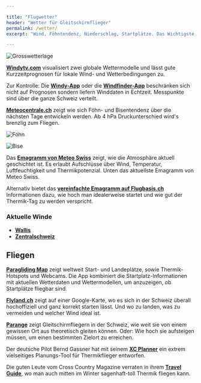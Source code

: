 ```yaml
---

title: "Flugwetter"
header: "Wetter für Gleitschirmflieger"
permalink: /wetter/
excerpt: "Wind, Föhntendenz, Niederschlag, Startplätze. Das Wichtigste, was du heute zum Fliegen brauchst auf einem Blick."

---
```


![Grosswetterlage](https://www.wetter.net/components/com_weather/data/images/grosswetterlage.jpg)

**[Windytv.com](https://www.windyty.com/)** visualisiert zwei globale Wettermodelle und lässt gute Kurzzeitprognosen für lokale Wind- und Wetterbedingungen zu.

Zur Kontrolle: Die **[Windy-App](http://windy.atelier-agile.ch/balises?display_all=true)** oder die **[Windfinder-App](http://www.windfinder.com/weather-maps/spots/#8/46.830/8.144)** beschränken sich nicht auf Prognosen sondern liefern Winddaten in Echtzeit. Messpunkte sind über die ganze Schweiz verteilt.

**[Meteocentrale.ch](http://www.meteocentrale.ch)** zeigt wie sich Föhn- und Bisentendenz über die nächsten Tage entwickeln werden. Ab 4 hPa Druckunterschied wird's brenzlig zum Fliegen.

![Föhn](http://www.meteocentrale.ch/uploads/pics/uwz-ch_foehn_en.png)

![Bise](http://www.meteocentrale.ch/uploads/pics/uwz-ch_bise_en.png)



Das **[Emagramm von Meteo Swiss](http://www.meteoswiss.admin.ch/home/measurement-and-forecasting-systems/atmosphere/radio-soundings.html)** zeigt, wie die Atmosphäre aktuell geschichtet ist. Es erlaubt Aufschlüsse über Wind, Temperatur, Luftfeuchtigkeit und Thermikpotenzial. Unten das aktuellste Emagramm von Meteo Swiss.

Alternativ bietet das **[vereinfachte Emagramm auf Flugbasis.ch](http://www.flugbasis.ch/service/wetter/thermik/)** Informationen dazu, wie hoch man idealerweise startet und wie gut der Thermik-Tag zu werden verspricht.

### Aktuelle Winde

- **[Wallis](http://www.meteo-shv.ch/basic/values/valais.html)**
- **[Zentralschweiz](http://www.meteo-shv.ch/basic/values/zentralschweiz-glarus.html)**

## Fliegen

**[Paragliding Map](http://www.paraglidingmap.com/#)** zeigt weltweit Start- und Landeplätze, sowie Thermik-Hotspots und Webcams. Die App kombiniert die Startplatz-Informationen mit aktuellen Wetterdaten und Wettermodellen, um anzuzeigen, ob Startplätze fliegbar sind.

**[Flyland.ch](http://flyland.ch/fl_gis_2d_all.php?ST=1&LP=0&PP=0&CAM=0&GG=0&VZ=0&SZ=0&HI=0&BB=0)** zeigt auf einer Google-Karte, wo es sich in der Schweiz überall hochoffiziell und ganz korrekt starten lässt. Und wo zu landen, was zu vermeiden und welcher Wind ideal ist.

**[Parange](http://www.parange.ch/)** zeigt Gleitschirmfliegern in der Schweiz, wie weit sie von einem gewissen Ort aus theoretisch gleiten können. Oder: Wie hoch sie aufsteigen müssen, um einen bestimmten Zielort zu erreichen.

Der deutsche Pilot Bernd Gassner hat mit seinem **[XC Planner](https://xcplanner.appspot.com/)** ein extrem vielseitiges Planungs-Tool für Thermikflieger entworfen.


Die guten Leute vom Cross Country Magazine verraten in ihrem **[Travel Guide](http://www.xcmag.com/travel-guide/)**, wo man auch mitten im Winter sagenhaft-toll Thermik fliegen kann.
